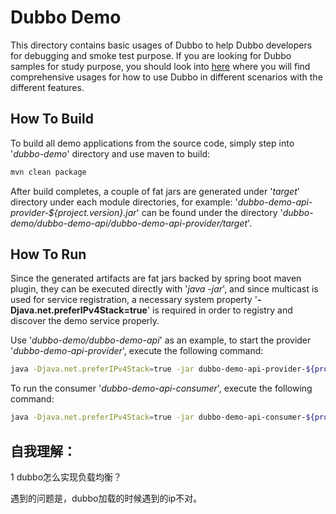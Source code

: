 # Dubbo Demo

This directory contains basic usages of Dubbo to help Dubbo developers for debugging and smoke test purpose. If you are looking for Dubbo samples for study purpose, you should look into [here](https://github.com/apache/dubbo-samples) where you will find comprehensive usages for how to use Dubbo in different scenarios with the different features.

## How To Build

To build all demo applications from the source code, simply step into '*dubbo-demo*' directory and use maven to build:

```bash
mvn clean package
```

After build completes, a couple of fat jars are generated under '*target*' directory under each module directories, for example: '*dubbo-demo-api-provider-${project.version}.jar*' can be found under the directory '*dubbo-demo/dubbo-demo-api/dubbo-demo-api-provider/target*'.

## How To Run

Since the generated artifacts are fat jars backed by spring boot maven plugin, they can be executed directly with '*java -jar*', and since multicast is used for service registration, a necessary system property '**-Djava.net.preferIPv4Stack=true**' is required in order to registry and discover the demo service properly. 

Use '*dubbo-demo/dubbo-demo-api*' as an example, to start the provider '*dubbo-demo-api-provider*', execute the following command:

```bash
java -Djava.net.preferIPv4Stack=true -jar dubbo-demo-api-provider-${project.version}.jar
```

To run the consumer '*dubbo-demo-api-consumer*', execute the following command:

```bash
java -Djava.net.preferIPv4Stack=true -jar dubbo-demo-api-consumer-${project.version}.jar
```

## 自我理解：
1 dubbo怎么实现负载均衡？

遇到的问题是，dubbo加载的时候遇到的ip不对。